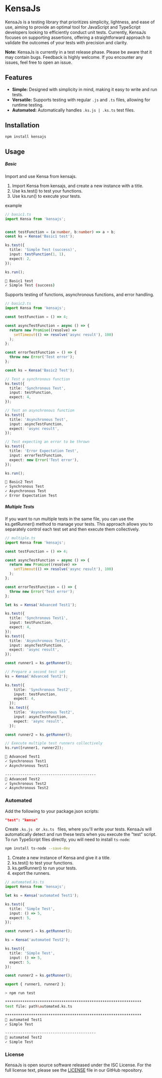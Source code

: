 # KensaJs

KensaJs is a testing library that prioritizes simplicity, lightness, and ease of use, aiming to provide an optimal tool for JavaScript and TypeScript developers looking to efficiently conduct unit tests.
Currently, KensaJs focuses on supporting assertions, offering a straightforward approach to validate the outcomes of your tests with precision and clarity. 

**Note:** KensaJs is currently in a test release phase. Please be aware that it may contain bugs. Feedback is highly welcome. If you encounter any issues, feel free to open an issue.

## Features

- **Simple:** Designed with simplicity in mind, making it easy to write and run tests.
- **Versatile:** Supports testing with regular `.js` and `.ts` files, allowing for runtime testing.
- **Automated:** Automatically handles `.ks.js | .ks.ts` test files.


## Installation

```bash
npm install kensajs
```
## Usage

##### Basic

Import and use Kensa from kensajs.
1. Import Kensa from kensajs, and create a new instance with a title.
2. Use ks.test() to test your functions.
3. Use ks.run() to execute your tests.

example
```typescript
// basic1.ts
import Kensa from 'kensajs';


const testFunction = (a:number, b:number) => a + b;
const ks = Kensa('Basic1 test');

ks.test({
  title: 'Simple Test (success)',
  input: testFunction(1, 1),
  expect: 2,
});

ks.run();
```

```bash
📄 Basic1 test
✓ Simple Test (success)
```

Supports testing of functions, asynchronous functions, and error handling.

```typescript
// basic2.ts
import Kensa from 'kensajs';

const testFunction = () => 4;

const asyncTestFunction = async () => {
  return new Promise((resolve) =>
    setTimeout(() => resolve('async result'), 100)
  );
};

const errorTestFunction = () => {
  throw new Error('Test error');
};

const ks = Kensa('Basic2 Test');

// Test a synchronous function
ks.test({
  title: 'Synchronous Test',
  input: testFunction,
  expect: 4,
});

// Test an asynchronous function
ks.test({
  title: 'Asynchronous Test',
  input: asyncTestFunction,
  expect: 'async result',
});

// Test expecting an error to be thrown
ks.test({
  title: 'Error Expectation Test',
  input: errorTestFunction,
  expect: new Error('Test error'),
});

ks.run();
```

```bash
📄 Basic2 Test
✓ Synchronous Test
✓ Asynchronous Test
✓ Error Expectation Test
```

##### Multiple Tests

If you want to run multiple tests in the same file, you can use the ks.getRunner() method to manage your tests. This approach allows you to separately control each test set and then execute them collectively.

```typescript
// multiple.ts
import Kensa from 'kensajs';

const testFunction = () => 4;

const asyncTestFunction = async () => {
  return new Promise((resolve) =>
    setTimeout(() => resolve('async result'), 100)
  );
};

const errorTestFunction = () => {
  throw new Error('Test error');
};

let ks = Kensa('Advanced Test1');

ks.test({
  title: 'Synchronous Test1',
  input: testFunction,
  expect: 4,
});
ks.test({
  title: 'Asynchronous Test1',
  input: asyncTestFunction,
  expect: 'async result',
});

const runner1 = ks.getRunner();

// Prepare a second test set
ks = Kensa('Advanced Test2');

ks.test({
    title: 'Synchronous Test2',
    input: testFunction,
    expect: 4,
  });
  ks.test({
    title: 'Asynchronous Test2',
    input: asyncTestFunction,
    expect: 'async result',
  });

const runner2 = ks.getRunner();

// Execute multiple test runners collectively
ks.run([runner1, runner2]);

```
  
```bash
📄 Advanced Test1
✓ Synchronous Test1
✓ Asynchronous Test1

------------------------------------------
📄 Advanced Test2
✓ Synchronous Test2
✓ Asynchronous Test2
```

### Automated

Add the following to your package.json scripts:

```json
"test": "kensa"
```

Create  `.ks.js ` or  `.ks.ts ` files, where you'll write your tests. KensaJs will automatically detect and run these tests when you execute the "test" script. To run TypeScript files directly, you will need to install `ts-node`:

```bash
npm install ts-node --save-dev
```

1. Create a new instance of Kensa and give it a title.
2. ks.test() to test your functions.
3. ks.getRunner() to run your tests.
4. export the runners.

```typescript
// automated.ks.ts
import Kensa from 'kensajs';

let ks = Kensa('automated Test1');

ks.test({
  title: 'Simple Test',
  input: () => 5,
  expect: 5,
});

const runner1 = ks.getRunner();

ks = Kensa('automated Test2');

ks.test({
  title: 'Simple Test',
  input: () => 5,
  expect: 5,
});

const runner2 = ks.getRunner();

export { runner1, runner2 };
```

```bash
> npm run test

***************************************************************
test file: path\automated.ks.ts

***************************************************************
📄 automated Test1
✓ Simple Test

------------------------------------------
📄 automated Test2
✓ Simple Test

```

### License
KensaJs is open source software released under the ISC License. For the full license text, please see the [LICENSE](https://github.com/sunaga104/KensaJs/LICENSE) file in our GitHub repository.